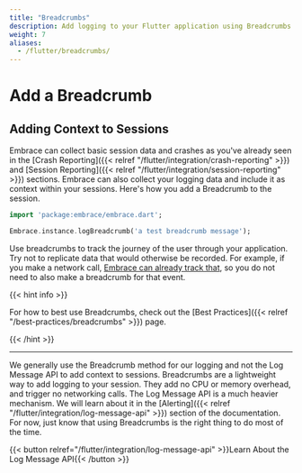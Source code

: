 ```yaml
---
title: "Breadcrumbs"
description: Add logging to your Flutter application using Breadcrumbs with the Embrace SDK
weight: 7
aliases:
  - /flutter/breadcrumbs/
---
```


# Add a Breadcrumb

## Adding Context to Sessions

Embrace can collect basic session data and crashes as you've already seen in the [Crash Reporting]({{< relref "/flutter/integration/crash-reporting" >}}) and [Session Reporting]({{< relref "/flutter/integration/session-reporting" >}}) sections.
Embrace can also collect your logging data and include it as context within your sessions.
Here's how you add a Breadcrumb to the session.

```dart
import 'package:embrace/embrace.dart';

Embrace.instance.logBreadcrumb('a test breadcrumb message');
```

Use breadcrumbs to track the journey of the user through your application. Try not to replicate data that would otherwise be recorded. For example, if you make a network call, [Embrace can already track that](https://pub.dev/documentation/embrace/latest/embrace/EmbraceHttpClient-class.html), so you do not need to also make a breadcrumb for that event.

{{< hint info >}}

For how to best use Breadcrumbs, check out the [Best Practices]({{< relref "/best-practices/breadcrumbs" >}}) page. 

{{< /hint >}}

---

We generally use the Breadcrumb method for our logging and not the Log Message API to add context to sessions.
Breadcrumbs are a lightweight way to add logging to your session. They add no CPU or memory overhead, and trigger no networking calls.
The Log Message API is a much heavier mechanism. We will learn about it in the [Alerting]({{< relref "/flutter/integration/log-message-api" >}}) section of the documentation.
For now, just know that using Breadcrumbs is the right thing to do most of the time.

{{< button relref="/flutter/integration/log-message-api" >}}Learn About the Log Message API{{< /button >}}
